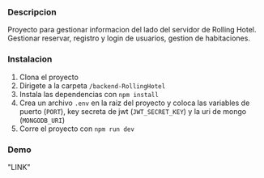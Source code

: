 ### Descripcion

Proyecto para gestionar informacion del lado del servidor de Rolling Hotel. Gestionar reservar, registro y login de usuarios,
gestion de habitaciones.

### Instalacion

1. Clona el proyecto
2. Dirigete a la carpeta `/backend-RollingHotel`
3. Instala las dependencias con `npm install`
4. Crea un archivo `.env` en la raiz del proyecto y coloca las variables de puerto (`PORT`), key secreta de jwt (`JWT_SECRET_KEY`) y la uri de mongo (`MONGODB_URI`)
5. Corre el proyecto con `npm run dev`

### Demo

"LINK"

